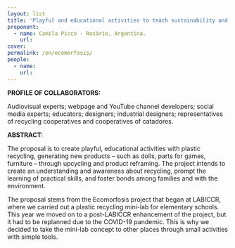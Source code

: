 ```yaml
---
layout: list
title: 'Playful and educational activities to teach sustainability and environment concepts in a family setting: an alternative education model for children during social isolation caused by COVID-19.'
proponent:
  - name: Camila Picco - Rosário, Argentina. 
    url: 
cover:
permalink: /en/ecomorfosis/
people:
  - name: 
    url: 
---
```


**PROFILE OF COLLABORATORS:**
  
Audiovisual experts; webpage and YouTube channel developers; social media experts; educators; designers; industrial designers; representatives of recycling cooperatives and cooperatives of catadores.

**ABSTRACT:**
  
The proposal is to create playful, educational activities with plastic recycling, generating new products – such as dolls, parts for games, furniture – through upcycling and product reframing. The project intends to create an understanding and awareness about recycling, prompt the learning of practical skills, and foster bonds among families and with the environment. 
  
The proposal stems from the Ecomorfosis project that began at LABICCR, where we carried out a plastic recycling mini-lab for elementary schools. This year we moved on to a post-LABICCR enhancement of the project, but it had to be replanned due to the COVID-19 pandemic. This is why we decided to take the mini-lab concept to other places through small activities with simple tools.
